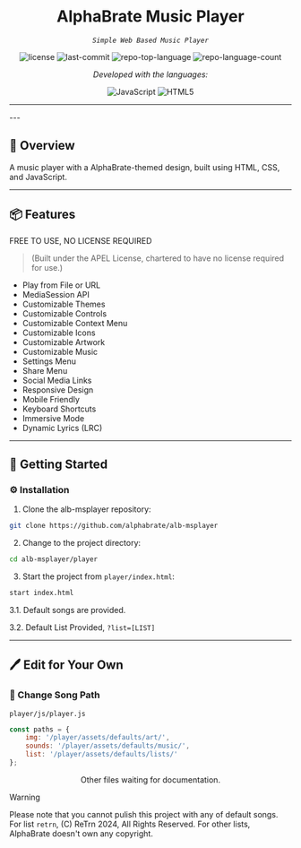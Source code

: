 <p align="center">
    <h1 align="center">AlphaBrate Music Player</h1>
</p>
<p align="center">
    <em><code>Simple Web Based Music Player</code></em>
</p>
<p align="center">
 <img src="https://img.shields.io/github/license/alphabrate/alb-msplayer?style=flat&color=0080ff" alt="license">
 <img src="https://img.shields.io/github/last-commit/alphabrate/alb-msplayer?style=flat&logo=git&logoColor=white&color=0080ff" alt="last-commit">
 <img src="https://img.shields.io/github/languages/top/alphabrate/alb-msplayer?style=flat&color=0080ff" alt="repo-top-language">
 <img src="https://img.shields.io/github/languages/count/alphabrate/alb-msplayer?style=flat&color=0080ff" alt="repo-language-count">
<p>
<p align="center">
  <em>Developed with the languages:</em>
</p>
<p align="center">
 <img src="https://img.shields.io/badge/JavaScript-F7DF1E.svg?style=flat&logo=JavaScript&logoColor=black" alt="JavaScript">
 <img src="https://img.shields.io/badge/HTML5-E34F26.svg?style=flat&logo=HTML5&logoColor=white" alt="HTML5">
</p>
<hr>
---

## 📍 Overview

A music player with a AlphaBrate-themed design, built using HTML, CSS, and JavaScript.

---

## 📦 Features

FREE TO USE, NO LICENSE REQUIRED
> (Built under the APEL License, chartered to have no license required for use.)

- Play from File or URL
- MediaSession API
- Customizable Themes
- Customizable Controls
- Customizable Context Menu
- Customizable Icons
- Customizable Artwork
- Customizable Music
- Settings Menu
- Share Menu
- Social Media Links
- Responsive Design
- Mobile Friendly
- Keyboard Shortcuts
- Immersive Mode
- Dynamic Lyrics (LRC)

---

## 🚀 Getting Started

### ⚙️ Installation

1. Clone the alb-msplayer repository:

```sh
git clone https://github.com/alphabrate/alb-msplayer
```

2. Change to the project directory:

```sh
cd alb-msplayer/player
```

3. Start the project from `player/index.html`:

```sh
start index.html
```

3.1. Default songs are provided.

3.2. Default List Provided, `?list=[LIST]`

---

## 🖊️ Edit for Your Own

### 📂 Change Song Path

`player/js/player.js`

```js
const paths = {
    img: '/player/assets/defaults/art/',
    sounds: '/player/assets/defaults/music/',
    list: '/player/assets/defaults/lists/'
};
```

<center>
    <p>Other files waiting for documentation.</p>
</center>

> [!WARNING]  
> Please note that you cannot pulish this project with any of default songs. For list `retrn`, (C) ReTrn 2024, All Rights Reserved. For other lists, AlphaBrate doesn't own any copyright.
